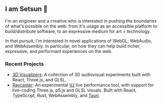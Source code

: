 ## I am Setsun 🌇

I'm an engineer and a creative who is interested in pushing the boundaries of what's possible on the web: from it's usage as an accessible platform to build/distribute software, to an expressive medium for art + technology.

In that pursuit, I'm interested in novel applications of WebGL, WebAudio, and WebAssembly. In particular, on how they can help build richer, expressive, and performant experiences on the web.

### Recent Projects
- [3D Visualizers](https://www.setsun.xyz/visualizers): A collection of 3D audiovisual experiments built with React, Three.js, and GLSL.
- [Raycaster](https://raycaster.io): An experimental [VJ](https://en.wikipedia.org/wiki/VJing) live performance tool, with support for live-coding Three.js, p5.js and GLSL visuals. Built with React, TypeScript, Rust, WebAssembly, and [Tauri](https://tauri.app/).
